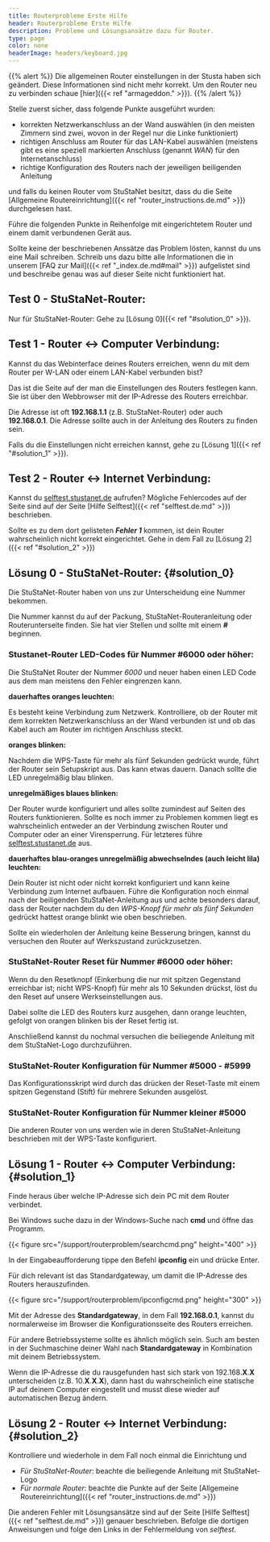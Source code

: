 ```yaml
---
title: Routerprobleme Erste Hilfe
header: Routerprobleme Erste Hilfe
description: Probleme und Lösungsansätze dazu für Router.
type: page
color: none
headerImage: headers/keyboard.jpg
---
```


{{% alert %}}
Die allgemeinen Router einstellungen in der Stusta haben sich geändert. Diese Informationen sind nicht mehr korrekt.
Um den Router neu zu verbinden schaue [hier]({{< ref "armageddon." >}}).
{{% /alert %}}


Stelle zuerst sicher, dass folgende Punkte ausgeführt wurden:

* korrekten Netzwerkanschluss an der Wand auswählen (in den meisten Zimmern sind zwei, wovon in der Regel nur die Linke funktioniert) 
* richtigen Anschluss am Router für das LAN-Kabel auswählen (meistens gibt es eine speziell markierten Anschluss (genannt *WAN*) für den Internetanschluss)
* richtige Konfiguration des Routers nach der jeweiligen beiligenden Anleitung

und falls du keinen Router vom StuStaNet besitzt, dass du die Seite [Allgemeine Routereinrichtung]({{< ref "router_instructions.de.md" >}}) durchgelesen hast.

Führe die folgenden Punkte in Reihenfolge mit eingerichtetem Router und einem damit verbundenen Gerät aus.

Sollte keine der beschriebenen Anssätze das Problem lösten, kannst du uns eine Mail schreiben.
Schreib uns dazu bitte alle Informationen die in unserem [FAQ zur Mail]({{< ref "_index.de.md#mail" >}}) aufgelistet sind und beschreibe genau was auf dieser Seite nicht funktioniert hat.

## Test 0 - StuStaNet-Router:

Nur für StuStaNet-Router:
Gehe zu [Lösung 0]({{< ref "#solution_0" >}}).

## Test 1 - Router <-> Computer Verbindung:

Kannst du das Webinterface deines Routers erreichen, wenn du mit dem Router per W-LAN oder einem LAN-Kabel verbunden bist?

Das ist die Seite auf der man die Einstellungen des Routers festlegen kann.
Sie ist über den Webbrowser mit der IP-Adresse des Routers erreichbar.

Die Adresse ist oft **192.168.1.1** (z.B. StuStaNet-Router) oder auch **192.168.0.1**.
Die Adresse sollte auch in der Anleitung des Routers zu finden sein.

Falls du die Einstellungen nicht erreichen kannst, gehe zu [Lösung 1]({{< ref "#solution_1" >}}).

## Test 2 - Router <-> Internet Verbindung:

Kannst du [selftest.stustanet.de](http://selftest.stustanet.de) aufrufen?
Mögliche Fehlercodes auf der Seite sind auf der Seite [Hilfe Selftest]({{< ref "selftest.de.md" >}}) beschrieben.

Sollte es zu dem dort gelisteten **_Fehler 1_** kommen, ist dein Router wahrscheinlich nicht korrekt eingerichtet.
Gehe in dem Fall zu [Lösung 2]({{< ref "#solution_2" >}})

## Lösung 0 - StuStaNet-Router: {#solution_0}

Die StuStaNet-Router haben von uns zur Unterscheidung eine Nummer bekommen.

Die Nummer kannst du auf der Packung, StuStaNet-Routeranleitung oder Routerunterseite finden.
Sie hat vier Stellen und sollte mit einem **_#_** beginnen.

### Stustanet-Router LED-Codes für Nummer #6000 oder höher:

Die StuStaNet Router der Nummer *6000* und neuer haben einen LED Code aus dem man meistens den Fehler eingrenzen kann.

**dauerhaftes oranges leuchten:**

Es besteht keine Verbindung zum Netzwerk. 
Kontrolliere, ob der Router mit dem korrekten Netzwerkanschluss an der Wand verbunden ist und ob das Kabel auch am Router im richtigen Anschluss steckt.

**oranges blinken:**

Nachdem die WPS-Taste für mehr als fünf Sekunden gedrückt wurde, führt der Router sein Setupskript aus. 
Das kann etwas dauern. 
Danach sollte die LED unregelmäßig blau blinken.

**unregelmäßiges blaues blinken:**

Der Router wurde konfiguriert und alles sollte zumindest auf Seiten des Routers funktionieren.
Sollte es noch immer zu Problemen kommen liegt es wahrscheinlich entweder an der Verbindung zwischen Router und Computer oder an einer Virensperrung.
Für letzteres führe [selftest.stustanet.de](http://selftest.stustanet.de) aus.

**dauerhaftes blau-oranges unregelmäßig abwechselndes (auch leicht lila) leuchten:**

Dein Router ist nicht oder nicht korrekt konfiguriert und kann keine Verbindung zum Internet aufbauen.
Führe die Konfiguration noch einmal nach der beiligenden StuStaNet-Anleitung aus und achte besonders darauf, dass der Router nachdem du den *WPS-Knopf für mehr als fünf Sekunden* gedrückt hattest orange blinkt wie oben beschrieben.

Sollte ein wiederholen der Anleitung keine Besserung bringen, kannst du versuchen den Router auf Werkszustand zurückzusetzen.

### StuStaNet-Router Reset für Nummer #6000 oder höher:

Wenn du den Resetknopf (Einkerbung die nur mit spitzen Gegenstand erreichbar ist; nicht WPS-Knopf) für mehr als 10 Sekunden drückst, löst du den Reset auf unsere Werkseinstellungen aus.

Dabei sollte die LED des Routers kurz ausgehen, dann orange leuchten, gefolgt von orangen blinken bis der Reset fertig ist.

Anschließend kannst du nochmal versuchen die beiliegende Anleitung mit dem StuStaNet-Logo durchzuführen.

### StuStaNet-Router Konfiguration für Nummer #5000 - #5999

Das Konfigurationsskript wird durch das drücken der Reset-Taste mit einem spitzen Gegenstand (Stift) für mehrere Sekunden ausgelöst.

### StuStaNet-Router Konfiguration für Nummer kleiner #5000

Die anderen Router von uns werden wie in deren StuStaNet-Anleitung beschrieben mit der WPS-Taste konfiguriert.

## Lösung 1 - Router <-> Computer Verbindung: {#solution_1}

Finde heraus über welche IP-Adresse sich dein PC mit dem Router verbindet.

Bei Windows suche dazu in der Windows-Suche nach **cmd** und öffne das Programm.

{{< figure src="/support/routerproblem/searchcmd.png" height="400" >}}

In der Eingabeaufforderung tippe den Befehl **ipconfig** ein und drücke Enter.

Für dich relevant ist das Standardgateway, um damit die IP-Adresse des Routers herauszufinden.

{{< figure src="/support/routerproblem/ipconfigcmd.png" height="300" >}}

Mit der Adresse des **Standardgateway**, in dem Fall **192.168.0.1**, kannst du normalerweise im Browser die Konfigurationsseite des Routers erreichen.

Für andere Betriebssysteme sollte es ähnlich möglich sein.
Such am besten in der Suchmaschine deiner Wahl nach **Standardgateway** in Kombination mit deinem Betriebssystem.

Wenn die IP-Adresse die du rausgefunden hast sich stark von 192.168.**X**.**X** unterscheiden (z.B. 10.**X**.**X**.**X**), dann hast du wahrscheinlich eine statische IP auf deinem Computer eingestellt und musst diese wieder auf automatischen Bezug ändern.

## Lösung 2 - Router <-> Internet Verbindung: {#solution_2}

Kontrolliere und wiederhole in dem Fall noch einmal die Einrichtung und

* *Für StuStaNet-Router*: beachte die beiliegende Anleitung mit StuStaNet-Logo
* *Für normale Router*: beachte die Punkte auf der Seite [Allgemeine Routereinrichtung]({{< ref "router_instructions.de.md" >}})

Die anderen Fehler mit Lösungsansätze sind auf der Seite [Hilfe Selftest]({{< ref "selftest.de.md" >}}) genauer beschrieben.
Befolge die dortigen Anweisungen und folge den Links in der Fehlermeldung von *selftest*.

